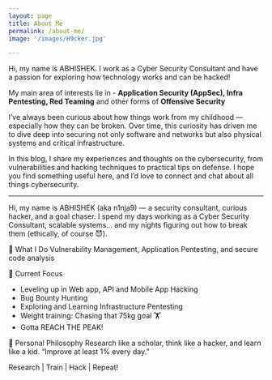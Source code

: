 ```yaml
---
layout: page
title: About Me
permalink: /about-me/
image: '/images/H9cker.jpg'

---
```


Hi, my name is ABHISHEK. I work as a Cyber Security Consultant and have a passion for exploring how technology works and can be hacked! 

My main area of interests lie in - <b>Application Security (AppSec), Infra Pentesting, Red Teaming</b> and other forms of <b>Offensive Security</b> 

I’ve always been curious about how things work from my childhood —especially how they can be broken. Over time, this curiosity has driven me to dive deep into securing not only software and networks but also physical systems and critical infrastructure.

In this blog, I share my experiences and thoughts on the cybersecurity, from vulnerabilities and hacking techniques to practical tips on defense. I hope you find something useful here, and I’d love to connect and chat about all things cybersecurity.

---

Hi, my name is ABHISHEK (aka n1nja9) — a security consultant, curious hacker, and a goal chaser. I spend my days working as a Cyber Security Consultant, scalable systems… and my nights figuring out how to break them (ethically, of course 😈).

🔐 What I Do
Vulnerability Management, Application Pentesting, and secure code analysis

📌 Current Focus
- Leveling up in Web app, API and Mobile App Hacking
- Bug Bounty Hunting
- Exploring and Learning Infrastructure Pentesting
- Weight training: Chasing that 75kg goal 🏋️
- Gotta REACH THE PEAK!

🧠 Personal Philosophy
Research like a scholar, think like a hacker, and learn like a kid.
“Improve at least 1% every day.”


Research | Train | Hack | Repeat!
